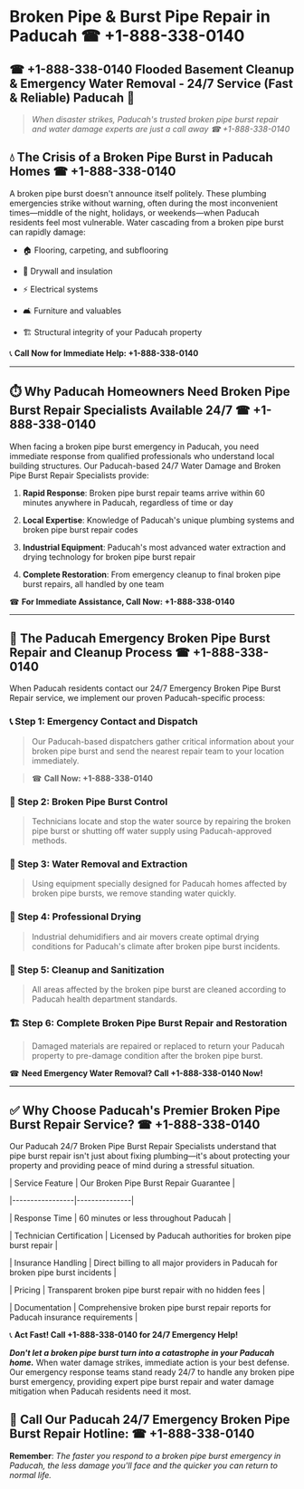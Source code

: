 # Broken Pipe & Burst Pipe Repair in Paducah ☎ +1-888-338-0140  
## ☎ +1-888-338-0140 Flooded Basement Cleanup & Emergency Water Removal - 24/7 Service (Fast & Reliable) Paducah 🚨  

> *When disaster strikes, Paducah's trusted broken pipe burst repair and water damage experts are just a call away ☎ +1-888-338-0140*  

## 💧 The Crisis of a Broken Pipe Burst in Paducah Homes ☎ +1-888-338-0140  

A broken pipe burst doesn't announce itself politely. These plumbing emergencies strike without warning, often during the most inconvenient times—middle of the night, holidays, or weekends—when Paducah residents feel most vulnerable. Water cascading from a broken pipe burst can rapidly damage:  

* 🏠 Flooring, carpeting, and subflooring  
* 🧱 Drywall and insulation  
* ⚡ Electrical systems  
* 🛋️ Furniture and valuables  
* 🏗️ Structural integrity of your Paducah property  

📞 **Call Now for Immediate Help: +1-888-338-0140**  

---  

## ⏱️ Why Paducah Homeowners Need Broken Pipe Burst Repair Specialists Available 24/7 ☎ +1-888-338-0140  

When facing a broken pipe burst emergency in Paducah, you need immediate response from qualified professionals who understand local building structures. Our Paducah-based 24/7 Water Damage and Broken Pipe Burst Repair Specialists provide:  

1. **Rapid Response**: Broken pipe burst repair teams arrive within 60 minutes anywhere in Paducah, regardless of time or day  
2. **Local Expertise**: Knowledge of Paducah's unique plumbing systems and broken pipe burst repair codes  
3. **Industrial Equipment**: Paducah's most advanced water extraction and drying technology for broken pipe burst repair  
4. **Complete Restoration**: From emergency cleanup to final broken pipe burst repairs, all handled by one team  

☎ **For Immediate Assistance, Call Now: +1-888-338-0140**  

---  

## 🔧 The Paducah Emergency Broken Pipe Burst Repair and Cleanup Process ☎ +1-888-338-0140  

When Paducah residents contact our 24/7 Emergency Broken Pipe Burst Repair service, we implement our proven Paducah-specific process:  

### 📞 Step 1: Emergency Contact and Dispatch  
> Our Paducah-based dispatchers gather critical information about your broken pipe burst and send the nearest repair team to your location immediately.  
> ☎ **Call Now: +1-888-338-0140**  

### 🚿 Step 2: Broken Pipe Burst Control  
> Technicians locate and stop the water source by repairing the broken pipe burst or shutting off water supply using Paducah-approved methods.  

### 🌊 Step 3: Water Removal and Extraction  
> Using equipment specially designed for Paducah homes affected by broken pipe bursts, we remove standing water quickly.  

### 💨 Step 4: Professional Drying  
> Industrial dehumidifiers and air movers create optimal drying conditions for Paducah's climate after broken pipe burst incidents.  

### 🧼 Step 5: Cleanup and Sanitization  
> All areas affected by the broken pipe burst are cleaned according to Paducah health department standards.  

### 🏗️ Step 6: Complete Broken Pipe Burst Repair and Restoration  
> Damaged materials are repaired or replaced to return your Paducah property to pre-damage condition after the broken pipe burst.  

☎ **Need Emergency Water Removal? Call +1-888-338-0140 Now!**  

---  

## ✅ Why Choose Paducah's Premier Broken Pipe Burst Repair Service? ☎ +1-888-338-0140  

Our Paducah 24/7 Broken Pipe Burst Repair Specialists understand that pipe burst repair isn't just about fixing plumbing—it's about protecting your property and providing peace of mind during a stressful situation.  

| Service Feature | Our Broken Pipe Burst Repair Guarantee |  
|-----------------|---------------|  
| Response Time | 60 minutes or less throughout Paducah |  
| Technician Certification | Licensed by Paducah authorities for broken pipe burst repair |  
| Insurance Handling | Direct billing to all major providers in Paducah for broken pipe burst incidents |  
| Pricing | Transparent broken pipe burst repair with no hidden fees |  
| Documentation | Comprehensive broken pipe burst repair reports for Paducah insurance requirements |  

📞 **Act Fast! Call +1-888-338-0140 for 24/7 Emergency Help!**  

***Don't let a broken pipe burst turn into a catastrophe in your Paducah home.*** When water damage strikes, immediate action is your best defense. Our emergency response teams stand ready 24/7 to handle any broken pipe burst emergency, providing expert pipe burst repair and water damage mitigation when Paducah residents need it most.  

## 📱 Call Our Paducah 24/7 Emergency Broken Pipe Burst Repair Hotline: ☎ +1-888-338-0140  

**Remember**: *The faster you respond to a broken pipe burst emergency in Paducah, the less damage you'll face and the quicker you can return to normal life.*